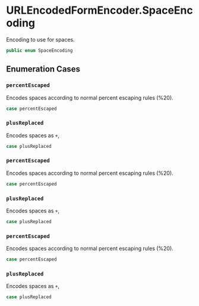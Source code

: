 # URLEncodedFormEncoder.SpaceEncoding

Encoding to use for spaces.

``` swift
public enum SpaceEncoding 
```

## Enumeration Cases

### `percentEscaped`

Encodes spaces according to normal percent escaping rules (%20).

``` swift
case percentEscaped
```

### `plusReplaced`

Encodes spaces as `+`,

``` swift
case plusReplaced
```

### `percentEscaped`

Encodes spaces according to normal percent escaping rules (%20).

``` swift
case percentEscaped
```

### `plusReplaced`

Encodes spaces as `+`,

``` swift
case plusReplaced
```

### `percentEscaped`

Encodes spaces according to normal percent escaping rules (%20).

``` swift
case percentEscaped
```

### `plusReplaced`

Encodes spaces as `+`,

``` swift
case plusReplaced
```
